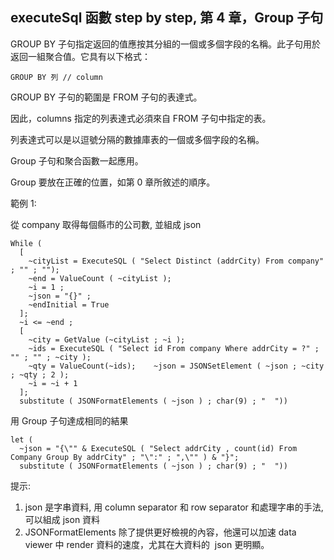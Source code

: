 executeSql 函數 step by step, 第 4 章，Group 子句
------------------------------------------

GROUP BY 子句指定返回的值應按其分組的一個或多個字段的名稱。此子句用於返回一組聚合值。它具有以下格式：

    GROUP BY 列 // column

GROUP BY 子句的範圍是 FROM 子句的表達式。

因此，columns 指定的列表達式必須來自 FROM 子句中指定的表。

列表達式可以是以逗號分隔的數據庫表的一個或多個字段的名稱。

Group 子句和聚合函數一起應用。

Group 要放在正確的位置，如第 0 章所敘述的順序。

範例 1:

從 company 取得每個縣市的公司數, 並組成 json

    While (  
      [    
        ~cityList = ExecuteSQL ( "Select Distinct (addrCity) From company" ; "" ; "");    
        ~end = ValueCount ( ~cityList );    
        ~i = 1 ;    
        ~json = "{}" ;    
        ~endInitial = True  
      ];  
      ~i <= ~end ;  
      [    
        ~city = GetValue (~cityList ; ~i );    
        ~ids = ExecuteSQL ( "Select id From company Where addrCity = ?" ; "" ; "" ; ~city );    
        ~qty = ValueCount(~ids);    ~json = JSONSetElement ( ~json ; ~city ; ~qty ; 2 );    
        ~i = ~i + 1  
      ];  
      substitute ( JSONFormatElements ( ~json ) ; char(9) ; "  "))

用 Group 子句達成相同的結果

    let (  
      ~json = "{\"" & ExecuteSQL ( "Select addrCity , count(id) From Company Group By addrCity" ; "\":" ; ",\"" ) & "}";  
      substitute ( JSONFormatElements ( ~json ) ; char(9) ; "  "))

提示:

1.  json 是字串資料, 用 column separator 和 row separator 和處理字串的手法, 可以組成 json 資料
2.  JSONFormatElements 除了提供更好檢視的內容，他還可以加速 data viewer 中 render 資料的速度，尤其在大資料的  json 更明顯。
